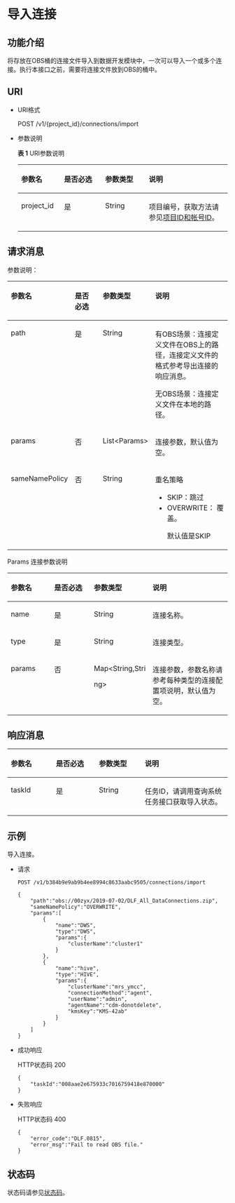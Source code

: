 # 导入连接<a name="dgc_02_0106"></a>

## 功能介绍<a name="zh-cn_topic_0181281360_section1738101810182"></a>

将存放在OBS桶的连接文件导入到数据开发模块中，一次可以导入一个或多个连接。执行本接口之前，需要将连接文件放到OBS的桶中。

## URI<a name="zh-cn_topic_0181281360_section7934966101819"></a>

-   URI格式

    POST /v1/\{project\_id\}/connections/import


-   参数说明

    **表 1**  URI参数说明

    <a name="zh-cn_topic_0181281360_zh-cn_topic_0093082049_table46023801181358"></a>
    <table><thead align="left"><tr id="zh-cn_topic_0181281360_zh-cn_topic_0093082049_row26974916181358"><th class="cellrowborder" valign="top" width="20.39%" id="mcps1.2.5.1.1"><p id="zh-cn_topic_0181281360_zh-cn_topic_0093082049_p37484572181358"><a name="zh-cn_topic_0181281360_zh-cn_topic_0093082049_p37484572181358"></a><a name="zh-cn_topic_0181281360_zh-cn_topic_0093082049_p37484572181358"></a>参数名</p>
    </th>
    <th class="cellrowborder" valign="top" width="19.61%" id="mcps1.2.5.1.2"><p id="zh-cn_topic_0181281360_zh-cn_topic_0093082049_p16351468181358"><a name="zh-cn_topic_0181281360_zh-cn_topic_0093082049_p16351468181358"></a><a name="zh-cn_topic_0181281360_zh-cn_topic_0093082049_p16351468181358"></a>是否必选</p>
    </th>
    <th class="cellrowborder" valign="top" width="20.810000000000002%" id="mcps1.2.5.1.3"><p id="zh-cn_topic_0181281360_zh-cn_topic_0093082049_p49400541181358"><a name="zh-cn_topic_0181281360_zh-cn_topic_0093082049_p49400541181358"></a><a name="zh-cn_topic_0181281360_zh-cn_topic_0093082049_p49400541181358"></a>参数类型</p>
    </th>
    <th class="cellrowborder" valign="top" width="39.190000000000005%" id="mcps1.2.5.1.4"><p id="zh-cn_topic_0181281360_zh-cn_topic_0093082049_p42020886181358"><a name="zh-cn_topic_0181281360_zh-cn_topic_0093082049_p42020886181358"></a><a name="zh-cn_topic_0181281360_zh-cn_topic_0093082049_p42020886181358"></a>说明</p>
    </th>
    </tr>
    </thead>
    <tbody><tr id="zh-cn_topic_0181281360_zh-cn_topic_0093082049_row48248640181358"><td class="cellrowborder" valign="top" width="20.39%" headers="mcps1.2.5.1.1 "><p id="zh-cn_topic_0181281360_zh-cn_topic_0093082049_p15825795181358"><a name="zh-cn_topic_0181281360_zh-cn_topic_0093082049_p15825795181358"></a><a name="zh-cn_topic_0181281360_zh-cn_topic_0093082049_p15825795181358"></a>project_id</p>
    </td>
    <td class="cellrowborder" valign="top" width="19.61%" headers="mcps1.2.5.1.2 "><p id="zh-cn_topic_0181281360_zh-cn_topic_0093082049_p6820998181358"><a name="zh-cn_topic_0181281360_zh-cn_topic_0093082049_p6820998181358"></a><a name="zh-cn_topic_0181281360_zh-cn_topic_0093082049_p6820998181358"></a>是</p>
    </td>
    <td class="cellrowborder" valign="top" width="20.810000000000002%" headers="mcps1.2.5.1.3 "><p id="zh-cn_topic_0181281360_zh-cn_topic_0093082049_p15629937181358"><a name="zh-cn_topic_0181281360_zh-cn_topic_0093082049_p15629937181358"></a><a name="zh-cn_topic_0181281360_zh-cn_topic_0093082049_p15629937181358"></a>String</p>
    </td>
    <td class="cellrowborder" valign="top" width="39.190000000000005%" headers="mcps1.2.5.1.4 "><p id="zh-cn_topic_0181281360_p8672138175612"><a name="zh-cn_topic_0181281360_p8672138175612"></a><a name="zh-cn_topic_0181281360_p8672138175612"></a>项目编号，获取方法请参见<a href="项目ID和帐号ID.md">项目ID和帐号ID</a>。</p>
    </td>
    </tr>
    </tbody>
    </table>


## 请求消息<a name="zh-cn_topic_0181281360_section10789431145710"></a>

参数说明：

<a name="zh-cn_topic_0181281360_table1831324784516"></a>
<table><thead align="left"><tr id="zh-cn_topic_0181281360_row231318474456"><th class="cellrowborder" valign="top" width="20.39%" id="mcps1.1.5.1.1"><p id="zh-cn_topic_0181281360_p2313147104514"><a name="zh-cn_topic_0181281360_p2313147104514"></a><a name="zh-cn_topic_0181281360_p2313147104514"></a>参数名</p>
</th>
<th class="cellrowborder" valign="top" width="19.61%" id="mcps1.1.5.1.2"><p id="zh-cn_topic_0181281360_p431344794511"><a name="zh-cn_topic_0181281360_p431344794511"></a><a name="zh-cn_topic_0181281360_p431344794511"></a>是否必选</p>
</th>
<th class="cellrowborder" valign="top" width="20.810000000000002%" id="mcps1.1.5.1.3"><p id="zh-cn_topic_0181281360_p19313154714451"><a name="zh-cn_topic_0181281360_p19313154714451"></a><a name="zh-cn_topic_0181281360_p19313154714451"></a>参数类型</p>
</th>
<th class="cellrowborder" valign="top" width="39.190000000000005%" id="mcps1.1.5.1.4"><p id="zh-cn_topic_0181281360_p231394774510"><a name="zh-cn_topic_0181281360_p231394774510"></a><a name="zh-cn_topic_0181281360_p231394774510"></a>说明</p>
</th>
</tr>
</thead>
<tbody><tr id="zh-cn_topic_0181281360_row10313104734510"><td class="cellrowborder" valign="top" width="20.39%" headers="mcps1.1.5.1.1 "><p id="zh-cn_topic_0181281360_p7313147134519"><a name="zh-cn_topic_0181281360_p7313147134519"></a><a name="zh-cn_topic_0181281360_p7313147134519"></a>path</p>
</td>
<td class="cellrowborder" valign="top" width="19.61%" headers="mcps1.1.5.1.2 "><p id="zh-cn_topic_0181281360_p531314744517"><a name="zh-cn_topic_0181281360_p531314744517"></a><a name="zh-cn_topic_0181281360_p531314744517"></a>是</p>
</td>
<td class="cellrowborder" valign="top" width="20.810000000000002%" headers="mcps1.1.5.1.3 "><p id="zh-cn_topic_0181281360_p83131947104518"><a name="zh-cn_topic_0181281360_p83131947104518"></a><a name="zh-cn_topic_0181281360_p83131947104518"></a>String</p>
</td>
<td class="cellrowborder" valign="top" width="39.190000000000005%" headers="mcps1.1.5.1.4 "><p id="zh-cn_topic_0181281360_p193135479456"><a name="zh-cn_topic_0181281360_p193135479456"></a><a name="zh-cn_topic_0181281360_p193135479456"></a>有OBS场景：连接定义文件在OBS上的路径，连接定义文件的格式参考导出连接的响应消息。</p>
<p id="p7653925151815"><a name="p7653925151815"></a><a name="p7653925151815"></a>无OBS场景：连接定义文件在本地的路径。</p>
</td>
</tr>
<tr id="zh-cn_topic_0181281360_row163131647204511"><td class="cellrowborder" valign="top" width="20.39%" headers="mcps1.1.5.1.1 "><p id="zh-cn_topic_0181281360_p18313194724516"><a name="zh-cn_topic_0181281360_p18313194724516"></a><a name="zh-cn_topic_0181281360_p18313194724516"></a>params</p>
</td>
<td class="cellrowborder" valign="top" width="19.61%" headers="mcps1.1.5.1.2 "><p id="zh-cn_topic_0181281360_p1031374784510"><a name="zh-cn_topic_0181281360_p1031374784510"></a><a name="zh-cn_topic_0181281360_p1031374784510"></a>否</p>
</td>
<td class="cellrowborder" valign="top" width="20.810000000000002%" headers="mcps1.1.5.1.3 "><p id="zh-cn_topic_0181281360_p1831314714455"><a name="zh-cn_topic_0181281360_p1831314714455"></a><a name="zh-cn_topic_0181281360_p1831314714455"></a>List&lt;Params&gt;</p>
</td>
<td class="cellrowborder" valign="top" width="39.190000000000005%" headers="mcps1.1.5.1.4 "><p id="zh-cn_topic_0181281360_p831313476452"><a name="zh-cn_topic_0181281360_p831313476452"></a><a name="zh-cn_topic_0181281360_p831313476452"></a>连接参数，默认值为空。</p>
</td>
</tr>
<tr id="zh-cn_topic_0181281360_row43137479454"><td class="cellrowborder" valign="top" width="20.39%" headers="mcps1.1.5.1.1 "><p id="zh-cn_topic_0181281360_p123131047134518"><a name="zh-cn_topic_0181281360_p123131047134518"></a><a name="zh-cn_topic_0181281360_p123131047134518"></a>sameNamePolicy</p>
</td>
<td class="cellrowborder" valign="top" width="19.61%" headers="mcps1.1.5.1.2 "><p id="zh-cn_topic_0181281360_p5314547144519"><a name="zh-cn_topic_0181281360_p5314547144519"></a><a name="zh-cn_topic_0181281360_p5314547144519"></a>否</p>
</td>
<td class="cellrowborder" valign="top" width="20.810000000000002%" headers="mcps1.1.5.1.3 "><p id="zh-cn_topic_0181281360_p203145479455"><a name="zh-cn_topic_0181281360_p203145479455"></a><a name="zh-cn_topic_0181281360_p203145479455"></a>String</p>
</td>
<td class="cellrowborder" valign="top" width="39.190000000000005%" headers="mcps1.1.5.1.4 "><p id="zh-cn_topic_0181281360_p16314124712452"><a name="zh-cn_topic_0181281360_p16314124712452"></a><a name="zh-cn_topic_0181281360_p16314124712452"></a>重名策略</p>
<a name="zh-cn_topic_0181281360_ul3314194714515"></a><a name="zh-cn_topic_0181281360_ul3314194714515"></a><ul id="zh-cn_topic_0181281360_ul3314194714515"><li>SKIP：跳过</li><li>OVERWRITE： 覆盖。<p id="zh-cn_topic_0181281360_p171141959162318"><a name="zh-cn_topic_0181281360_p171141959162318"></a><a name="zh-cn_topic_0181281360_p171141959162318"></a>默认值是SKIP</p>
</li></ul>
</td>
</tr>
</tbody>
</table>

Params 连接参数说明

<a name="zh-cn_topic_0181281360_table078819233476"></a>
<table><thead align="left"><tr id="zh-cn_topic_0181281360_row16788112313474"><th class="cellrowborder" valign="top" width="20.39%" id="mcps1.1.5.1.1"><p id="zh-cn_topic_0181281360_p47881523164718"><a name="zh-cn_topic_0181281360_p47881523164718"></a><a name="zh-cn_topic_0181281360_p47881523164718"></a>参数名</p>
</th>
<th class="cellrowborder" valign="top" width="19.61%" id="mcps1.1.5.1.2"><p id="zh-cn_topic_0181281360_p6788142384711"><a name="zh-cn_topic_0181281360_p6788142384711"></a><a name="zh-cn_topic_0181281360_p6788142384711"></a>是否必选</p>
</th>
<th class="cellrowborder" valign="top" width="20.810000000000002%" id="mcps1.1.5.1.3"><p id="zh-cn_topic_0181281360_p187897234472"><a name="zh-cn_topic_0181281360_p187897234472"></a><a name="zh-cn_topic_0181281360_p187897234472"></a>参数类型</p>
</th>
<th class="cellrowborder" valign="top" width="39.190000000000005%" id="mcps1.1.5.1.4"><p id="zh-cn_topic_0181281360_p11789112314711"><a name="zh-cn_topic_0181281360_p11789112314711"></a><a name="zh-cn_topic_0181281360_p11789112314711"></a>说明</p>
</th>
</tr>
</thead>
<tbody><tr id="zh-cn_topic_0181281360_row8789122319478"><td class="cellrowborder" valign="top" width="20.39%" headers="mcps1.1.5.1.1 "><p id="zh-cn_topic_0181281360_p1178942324713"><a name="zh-cn_topic_0181281360_p1178942324713"></a><a name="zh-cn_topic_0181281360_p1178942324713"></a>name</p>
</td>
<td class="cellrowborder" valign="top" width="19.61%" headers="mcps1.1.5.1.2 "><p id="zh-cn_topic_0181281360_p1878962384714"><a name="zh-cn_topic_0181281360_p1878962384714"></a><a name="zh-cn_topic_0181281360_p1878962384714"></a>是</p>
</td>
<td class="cellrowborder" valign="top" width="20.810000000000002%" headers="mcps1.1.5.1.3 "><p id="zh-cn_topic_0181281360_p11789192304715"><a name="zh-cn_topic_0181281360_p11789192304715"></a><a name="zh-cn_topic_0181281360_p11789192304715"></a>String</p>
</td>
<td class="cellrowborder" valign="top" width="39.190000000000005%" headers="mcps1.1.5.1.4 "><p id="zh-cn_topic_0181281360_p107891923204711"><a name="zh-cn_topic_0181281360_p107891923204711"></a><a name="zh-cn_topic_0181281360_p107891923204711"></a>连接名称。</p>
</td>
</tr>
<tr id="zh-cn_topic_0181281360_row15131225154815"><td class="cellrowborder" valign="top" width="20.39%" headers="mcps1.1.5.1.1 "><p id="zh-cn_topic_0181281360_p131323254486"><a name="zh-cn_topic_0181281360_p131323254486"></a><a name="zh-cn_topic_0181281360_p131323254486"></a>type</p>
</td>
<td class="cellrowborder" valign="top" width="19.61%" headers="mcps1.1.5.1.2 "><p id="zh-cn_topic_0181281360_p9132132594810"><a name="zh-cn_topic_0181281360_p9132132594810"></a><a name="zh-cn_topic_0181281360_p9132132594810"></a>是</p>
</td>
<td class="cellrowborder" valign="top" width="20.810000000000002%" headers="mcps1.1.5.1.3 "><p id="zh-cn_topic_0181281360_p213232534817"><a name="zh-cn_topic_0181281360_p213232534817"></a><a name="zh-cn_topic_0181281360_p213232534817"></a>String</p>
</td>
<td class="cellrowborder" valign="top" width="39.190000000000005%" headers="mcps1.1.5.1.4 "><p id="zh-cn_topic_0181281360_p51328253486"><a name="zh-cn_topic_0181281360_p51328253486"></a><a name="zh-cn_topic_0181281360_p51328253486"></a>连接类型。</p>
</td>
</tr>
<tr id="zh-cn_topic_0181281360_row9789142374712"><td class="cellrowborder" valign="top" width="20.39%" headers="mcps1.1.5.1.1 "><p id="zh-cn_topic_0181281360_p978915235472"><a name="zh-cn_topic_0181281360_p978915235472"></a><a name="zh-cn_topic_0181281360_p978915235472"></a>params</p>
</td>
<td class="cellrowborder" valign="top" width="19.61%" headers="mcps1.1.5.1.2 "><p id="zh-cn_topic_0181281360_p177892231475"><a name="zh-cn_topic_0181281360_p177892231475"></a><a name="zh-cn_topic_0181281360_p177892231475"></a>否</p>
</td>
<td class="cellrowborder" valign="top" width="20.810000000000002%" headers="mcps1.1.5.1.3 "><p id="zh-cn_topic_0181281360_p335135317481"><a name="zh-cn_topic_0181281360_p335135317481"></a><a name="zh-cn_topic_0181281360_p335135317481"></a>Map&lt;String,Stri</p>
<p id="zh-cn_topic_0181281360_p0351155314819"><a name="zh-cn_topic_0181281360_p0351155314819"></a><a name="zh-cn_topic_0181281360_p0351155314819"></a>ng&gt;</p>
</td>
<td class="cellrowborder" valign="top" width="39.190000000000005%" headers="mcps1.1.5.1.4 "><p id="zh-cn_topic_0181281360_p1778952319472"><a name="zh-cn_topic_0181281360_p1778952319472"></a><a name="zh-cn_topic_0181281360_p1778952319472"></a>连接参数，参数名称请参考每种类型的连接配置项说明，默认值为空。</p>
</td>
</tr>
</tbody>
</table>

## 响应消息<a name="zh-cn_topic_0181281360_section561243517589"></a>

<a name="zh-cn_topic_0181281360_table3593724210"></a>
<table><thead align="left"><tr id="zh-cn_topic_0181281360_row2712373429"><th class="cellrowborder" valign="top" width="20.47%" id="mcps1.1.5.1.1"><p id="zh-cn_topic_0181281360_p1591237154213"><a name="zh-cn_topic_0181281360_p1591237154213"></a><a name="zh-cn_topic_0181281360_p1591237154213"></a>参数名</p>
</th>
<th class="cellrowborder" valign="top" width="19.53%" id="mcps1.1.5.1.2"><p id="zh-cn_topic_0181281360_p139103734216"><a name="zh-cn_topic_0181281360_p139103734216"></a><a name="zh-cn_topic_0181281360_p139103734216"></a>是否必选</p>
</th>
<th class="cellrowborder" valign="top" width="20.810000000000002%" id="mcps1.1.5.1.3"><p id="zh-cn_topic_0181281360_p01011371427"><a name="zh-cn_topic_0181281360_p01011371427"></a><a name="zh-cn_topic_0181281360_p01011371427"></a>参数类型</p>
</th>
<th class="cellrowborder" valign="top" width="39.190000000000005%" id="mcps1.1.5.1.4"><p id="zh-cn_topic_0181281360_p1812133774217"><a name="zh-cn_topic_0181281360_p1812133774217"></a><a name="zh-cn_topic_0181281360_p1812133774217"></a>说明</p>
</th>
</tr>
</thead>
<tbody><tr id="zh-cn_topic_0181281360_row1212837134220"><td class="cellrowborder" valign="top" width="20.47%" headers="mcps1.1.5.1.1 "><p id="zh-cn_topic_0181281360_p425327142211"><a name="zh-cn_topic_0181281360_p425327142211"></a><a name="zh-cn_topic_0181281360_p425327142211"></a>taskId</p>
</td>
<td class="cellrowborder" valign="top" width="19.53%" headers="mcps1.1.5.1.2 "><p id="zh-cn_topic_0181281360_p1427182742210"><a name="zh-cn_topic_0181281360_p1427182742210"></a><a name="zh-cn_topic_0181281360_p1427182742210"></a>是</p>
</td>
<td class="cellrowborder" valign="top" width="20.810000000000002%" headers="mcps1.1.5.1.3 "><p id="zh-cn_topic_0181281360_p62782722212"><a name="zh-cn_topic_0181281360_p62782722212"></a><a name="zh-cn_topic_0181281360_p62782722212"></a>String</p>
</td>
<td class="cellrowborder" valign="top" width="39.190000000000005%" headers="mcps1.1.5.1.4 "><p id="zh-cn_topic_0181281360_p228227192214"><a name="zh-cn_topic_0181281360_p228227192214"></a><a name="zh-cn_topic_0181281360_p228227192214"></a>任务ID，请调用查询系统任务接口获取导入状态。</p>
</td>
</tr>
</tbody>
</table>

## 示例<a name="zh-cn_topic_0181281360_section358155716277"></a>

导入连接。

-   请求

    ```
    POST /v1/b384b9e9ab9b4ee8994c8633aabc9505/connections/import
    ```

    ```
    {
        "path":"obs://00zyx/2019-07-02/DLF_All_DataConnections.zip",
        "sameNamePolicy":"OVERWRITE",
        "params":[
            {
                "name":"DWS",
                "type":"DWS",
                "params":{
                    "clusterName":"cluster1"
                }
            },
            {
                "name":"hive",
                "type":"HIVE",
                "params":{
                    "clusterName":"mrs_ymcc",
                    "connectionMethod":"agent",
                    "userName":"admin",
                    "agentName":"cdm-donotdelete",
                    "kmsKey":"KMS-42ab"
                }
            }
        ]
    }
    ```


-   成功响应

    HTTP状态码 200

    ```
    {
    	"taskId":"008aae2e675933c7016759418e870000"
    }
    ```

-   失败响应

    HTTP状态码 400

    ```
    {
        "error_code":"DLF.0815",
        "error_msg":"Fail to read OBS file."
    }
    ```


## 状态码<a name="zh-cn_topic_0181281360_section1623417185013"></a>

状态码请参见[状态码](状态码.md)。

